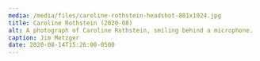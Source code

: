 ```yaml
---
media: /media/files/caroline-rothstein-headshot-881x1024.jpg
title: Caroline Rothstein (2020-08)
alt: A photograph of Caroline Rothstein, smiling behind a microphone.
caption: Jim Metzger
date: 2020-08-14T15:26:00-0500
---
```

